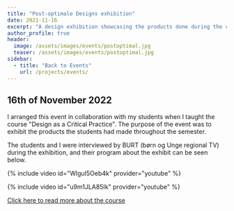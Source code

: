 ```yaml
---
title: "Post-optimale Designs exhibition"
date: 2021-11-16
excerpt: "A design exhibition showcasing the products done during the course Design as a Critical Practice during fall 2021"
author_profile: true
header:
  image: /assets/images/events/postoptimal.jpg
  teaser: /assets/images/events/postoptimal.jpg
sidebar:
  - title: "Back to Events"
    url: /projects/events/
---
```


## 16th of November 2022

I arranged this event in collaboration with my students when I taught the course "Design as a Critical Practice". The purpose of the event was to exhibit the products the students had made throughout the semester.

The students and I were interviewed by BURT (børn og Unge regional TV) during the exhibition, and their program about the exhibit can be seen below.

{% include video id="WlguI5Oeb4k" provider="youtube" %}

{% include video id="u9m1JLA85Ik" provider="youtube" %}

[Click here to read more about the course](#LINK)
